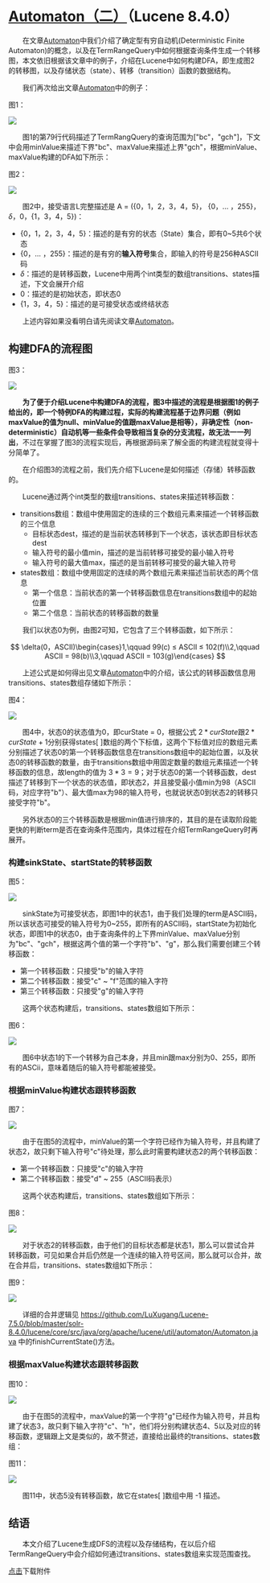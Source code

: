 # [Automaton（二）](https://www.amazingkoala.com.cn/Lucene/gongjulei/)（Lucene 8.4.0）

&emsp;&emsp;在文章[Automaton](https://www.amazingkoala.com.cn/Lucene/gongjulei/2019/0417/51.html)中我们介绍了确定型有穷自动机(Deterministic Finite Automaton)的概念，以及在TermRangeQuery中如何根据查询条件生成一个转移图，本文依旧根据该文章中的例子，介绍在Lucene中如何构建DFA，即生成图2的转移图，以及存储状态（state）、转移（transition）函数的数据结构。

&emsp;&emsp;我们再次给出文章[Automaton](https://www.amazingkoala.com.cn/Lucene/gongjulei/2019/0417/51.html)中的例子：

图1：

<img src="http://www.amazingkoala.com.cn/uploads/lucene/utils/Automaton/Automaton（二）/1.png">

&emsp;&emsp;图1的第79行代码描述了TermRangQuery的查询范围为["bc"，"gch"]，下文中会用minValue来描述下界"bc"、maxValue来描述上界"gch"，根据minValue、maxValue构建的DFA如下所示：

图2：

<img src="http://www.amazingkoala.com.cn/uploads/lucene/utils/Automaton/Automaton（二）/2.png">

&emsp;&emsp;图2中，接受语言L完整描述是 A = ({0，1，2，3，4，5}， {0，… ，255}， $\delta$，0，{1，3，4，5})：

- {0，1，2，3，4，5}：描述的是有穷的状态（State）集合，即有0~5共6个状态
-  {0，… ，255}：描述的是有穷的**输入符号**集合，即输入的符号是256种ASCII码
-  $\delta$：描述的是转移函数，Lucene中用两个int类型的数组transitions、states描述，下文会展开介绍
- 0：描述的是初始状态，即状态0
- {1，3，4，5}：描述的是可接受状态或终结状态

&emsp;&emsp;上述内容如果没看明白请先阅读文章[Automaton](https://www.amazingkoala.com.cn/Lucene/gongjulei/2019/0417/51.html)。

## 构建DFA的流程图

图3：

<img src="http://www.amazingkoala.com.cn/uploads/lucene/utils/Automaton/Automaton（二）/3.png">

&emsp;&emsp;**为了便于介绍Lucene中构建DFA的流程，图3中描述的流程是根据图1的例子给出的，即一个特例DFA的构建过程，实际的构建流程基于边界问题（例如maxValue的值为null、minValue的值跟maxValue是相等），非确定性（non-deterministic）自动机等一些条件会导致相当复杂的分支流程，故无法一一列出**，不过在掌握了图3的流程实现后，再根据源码来了解全面的构建流程就变得十分简单了。

&emsp;&emsp;在介绍图3的流程之前，我们先介绍下Lucene是如何描述（存储）转移函数的。

&emsp;&emsp;Lucene通过两个int类型的数组transitions、states来描述转移函数：

- transitions数组：数组中使用固定的连续的三个数组元素来描述一个转移函数的三个信息
  - 目标状态dest，描述的是当前状态转移到下一个状态，该状态即目标状态dest
  - 输入符号的最小值min，描述的是当前转移可接受的最小输入符号
  - 输入符号的最大值max，描述的是当前转移可接受的最大输入符号
- states数组：数组中使用固定的连续的两个数组元素来描述当前状态的两个信息
  - 第一个信息：当前状态的第一个转移函数信息在transitions数组中的起始位置
  - 第二个信息：当前状态的转移函数的数量

&emsp;&emsp;我们以状态0为例，由图2可知，它包含了三个转移函数，如下所示：

$$
\delta(0，ASCII)\begin{cases}1,\qquad 99(c) ≤ ASCII ≤ 102(f)\\2,\qquad ASCII = 98(b)\\3,\qquad ASCII = 103(g)\end{cases}
$$

&emsp;&emsp;上述公式是如何得出见文章[Automaton](https://www.amazingkoala.com.cn/Lucene/gongjulei/2019/0417/51.html)中的介绍，该公式的转移函数信息用transitions、states数组存储如下所示：

图4：

<img src="http://www.amazingkoala.com.cn/uploads/lucene/utils/Automaton/Automaton（二）/4.png">

&emsp;&emsp;图4中，状态0的状态值为0，即curState = 0，根据公式 $2 * curState$跟$2 * curState + 1$分别获得states[ ]数组的两个下标值，这两个下标值对应的数组元素分别描述了状态0的第一个转移函数信息在transitions数组中的起始位置，以及状态0的转移函数的数量，由于transitions数组中用固定数量的数组元素描述一个转移函数的信息，故length的值为 $3 * 3 = 9$；对于状态0的第一个转移函数，dest描述了转移到下一个状态的状态值，即状态2，并且接受最小值min为98（ASCII码，对应字符"b"）、最大值max为98的输入符号，也就说状态0到状态2的转移只接受字符"b"。

&emsp;&emsp;另外状态0的三个转移函数是根据min值进行排序的，其目的是在读取阶段能更快的判断term是否在查询条件范围内，具体过程在介绍TermRangeQuery时再展开。

### 构建sinkState、startState的转移函数

图5：

<img src="http://www.amazingkoala.com.cn/uploads/lucene/utils/Automaton/Automaton（二）/5.png">

&emsp;&emsp;sinkState为可接受状态，即图1中的状态1，由于我们处理的term是ASCII码，所以该状态可接受的输入符号为0~255，即所有的ASCII码，startState为初始化状态，即图1中的状态0，由于查询条件的上下界minValue、maxValue分别为"bc"、"gch"，根据这两个值的第一个字符"b"、"g"，那么我们需要创建三个转移函数：

- 第一个转移函数：只接受"b"的输入字符
- 第二个转移函数：接受"c" ~ "f"范围的输入字符
- 第三个转移函数：只接受"g"的输入字符

&emsp;&emsp;这两个状态构建后，transitions、states数组如下所示：

图6：

<img src="http://www.amazingkoala.com.cn/uploads/lucene/utils/Automaton/Automaton（二）/6.png">

&emsp;&emsp;图6中状态1的下一个转移为自己本身，并且min跟max分别为0、255，即所有的ASCii，意味着随后的输入符号都能被接受。

### 根据minValue构建状态跟转移函数

图7：

<img src="http://www.amazingkoala.com.cn/uploads/lucene/utils/Automaton/Automaton（二）/7.png">

&emsp;&emsp;由于在图5的流程中，minValue的第一个字符已经作为输入符号，并且构建了状态2，故只剩下输入符号"c"待处理，那么此时需要构建状态2的两个转移函数：

- 第一个转移函数：只接受"c"的输入字符
- 第二个转移函数：接受"d" ~ 255（ASCII码表示）

&emsp;&emsp;这两个状态构建后，transitions、states数组如下所示：

图8：

<img src="http://www.amazingkoala.com.cn/uploads/lucene/utils/Automaton/Automaton（二）/8.png">

&emsp;&emsp;对于状态2的转移函数，由于他们的目标状态都是状态1，那么可以尝试合并转移函数，可见如果合并后仍然是一个连续的输入符号区间，那么就可以合并，故在合并后，transitions、states数组如下所示：

图9：

<img src="http://www.amazingkoala.com.cn/uploads/lucene/utils/Automaton/Automaton（二）/9.png">

&emsp;&emsp;详细的合并逻辑见 https://github.com/LuXugang/Lucene-7.5.0/blob/master/solr-8.4.0/lucene/core/src/java/org/apache/lucene/util/automaton/Automaton.java 中的finishCurrentState()方法。

### 根据maxValue构建状态跟转移函数

图10：

<img src="http://www.amazingkoala.com.cn/uploads/lucene/utils/Automaton/Automaton（二）/10.png">

&emsp;&emsp;由于在图5的流程中，maxValue的第一个字符"g"已经作为输入符号，并且构建了状态3，故只剩下输入字符"c"、"h"，他们将分别构建状态4、5以及对应的转移函数，逻辑跟上文是类似的，故不赘述，直接给出最终的transitions、states数组：

图11：

<img src="http://www.amazingkoala.com.cn/uploads/lucene/utils/Automaton/Automaton（二）/11.png">

&emsp;&emsp;图11中，状态5没有转移函数，故它在states[ ]数组中用 -1 描述。

## 结语

&emsp;&emsp;本文介绍了Lucene生成DFS的流程以及存储结构，在以后介绍TermRangeQuery中会介绍如何通过transitions、states数组来实现范围查找。

[点击](http://www.amazingkoala.com.cn/attachment/Lucene/utils/Automaton/Automaton（二）/Automaton（二）.zip)下载附件



